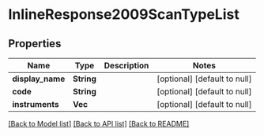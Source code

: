 # InlineResponse2009ScanTypeList

## Properties
Name | Type | Description | Notes
------------ | ------------- | ------------- | -------------
**display_name** | **String** |  | [optional] [default to null]
**code** | **String** |  | [optional] [default to null]
**instruments** | **Vec<String>** |  | [optional] [default to null]

[[Back to Model list]](../README.md#documentation-for-models) [[Back to API list]](../README.md#documentation-for-api-endpoints) [[Back to README]](../README.md)


